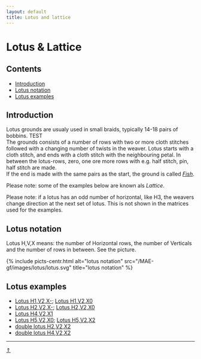 ```yaml
---
layout: default
title: Lotus and lattice
---
```


# Lotus &amp; Lattice

## Contents

* [Introduction](#introduction)
* [Lotus notation](#lotus-notation)
* [Lotus examples](#lotus-examples)

## Introduction

Lotus grounds are usualy used in small braids, typically 14-18 pairs of bobbins.     TEST   
The grounds consists of a number of rows with two or more cloth stitches followed with a changing number of twists in the weaver. Lotus starts with a cloth stitch, and ends with a cloth stitch with the neighbouring petal. In between the lotus-rows, zero, one ore more rows with e.g. half stitch, pin, half stitch are made.        
If the end is made with the same pairs as the start, the ground is called [_Fish_][fish-page].     

Please note: some of the examples below are known als _Lattice_.           

Please note: if a lotus has an odd number of horizontal, like H3, the weavers change direction at the next set of lotus. This is not shown in the matrices used for the examples.

<p style="clear: both"></p>

[fish-page]: ../docs/fish

## Lotus notation

Lotus H,V,X means: the number of Horizontal rows, the number of Verticals and the number of rows in between. See the picture. 

{% include picts-centr.html
     alt="lotus notation"
     src="/MAE-gf/images/lotus/lotus.svg"
     title="lotus notation"
%} 

## Lotus examples

* [Lotus H1,V2,X-][T-12-]; [Lotus H1,V2,X0][T-120]         
* [Lotus H2,V2,X-][T-22-]; [Lotus H2,V2,X0][T-220]   
* [Lotus H4,V2,X1][T-421]      
* [Lotus H5,V2,X0][T-520]; [Lotus H5,V2,X2][T-522]
* [double lotus H2,V2,X2][TD-222]
* [double lotus H4,V2,X2][TD-422]

***
[&uArr;]()

[lotus_wt]: ../images_wt/gf%20lotus%20wt.png
[lotus_gen]: ../images_wt/mx-lotus.png

[T-22-]: /GroundForge/tiles?patchWidth=12&patchHeight=12&a1=ctc&a2=ctcll&b2=ctc&a3=ctcrr&b3=ctc&tile=7-,12,88&footsideStitch=ctctt&tileStitch=ctc&headsideStitch=ctctt&shiftColsSW=0&shiftRowsSW=3&shiftColsSE=2&shiftRowsSE=3

[T-220]: /GroundForge/tiles?patchWidth=12&patchHeight=12&a1=ctc&a2=ctcll&b2=ctc&a3=ctcrr&b3=ctc&a4=ctctt&tile=5-,12,88,7-&footsideStitch=ctctt&tileStitch=ctc&headsideStitch=ctctt&shiftColsSW=-1&shiftRowsSW=4&shiftColsSE=1&shiftRowsSE=4

[TD-222]: /GroundForge/tiles?patchWidth=12&patchHeight=12&a1=ctct&b2=ct&a3=ct&b4=ctc&a5=ctcll&b5=ctc&a6=ctcrr&b6=ctc&tile=7-,-5,5-,-5,21,88&footsideStitch=ctctt&tileStitch=ctc&headsideStitch=ctctt&shiftColsSW=-1&shiftRowsSW=6&shiftColsSE=1&shiftRowsSE=6

[T-421]: /GroundForge/tiles?patchWidth=12&patchHeight=16&a1=ctct&b2=ctct&a3=ctc&a4=ctclll&b4=ctc&a5=llctcr&b5=ctc&a6=rrctcl&b6=ctc&a7=ctcrrr&b7=ctc&tile=7-,-5,5-,12,88,11,88&footsideStitch=ctctt&tileStitch=ctc&headsideStitch=ctctt&shiftColsSW=0&shiftRowsSW=7&shiftColsSE=2&shiftRowsSE=7

[TD-422]: /GroundForge/tiles?patchWidth=12&patchHeight=16&a1=ctct&b2=ct&a3=ct&b4=ctc&a5=rrrctc&b5=ctc&a6=lctcrr&b6=ctc&a7=rctcll&b7=ctc&a8=lllctc&b8=ctc&tile=7-,-5,5-,-5,21,88,11,88&footsideStitch=ctctt&tileStitch=ctc&headsideStitch=ctctt&shiftColsSW=-1&shiftRowsSW=8&shiftColsSE=1&shiftRowsSE=8

[T-520]: /GroundForge/tiles?patchWidth=12&patchHeight=20&a1=ctc&a2=ctcllll&b2=ctc&a3=lllctcr&b3=ctc&a4=rrctcll&b4=ctc&a5=lctcrrr&b5=ctc&a6=rrrrctc&b6=ctc&tile=7-,12,88,11,88,11&footsideStitch=ctctt&tileStitch=ctc&headsideStitch=ctctt&shiftColsSW=0&shiftRowsSW=6&shiftColsSE=2&shiftRowsSE=6

[T-522]: /GroundForge/tiles?patchWidth=12&patchHeight=20&a1=ctct&b2=ctct&a3=ctct&b4=ctc&a5=ctcllll&b5=ctc&a6=lllctcr&b6=ctc&a7=rrctcll&b7=ctc&a8=lctcrrr&b8=ctc&a9=rrrrctc&b9=ctc&tile=7-,-5,5-,-5,21,88,11,88,11&footsideStitch=ctctt&tileStitch=ctc&headsideStitch=ctctt&shiftColsSW=-1&shiftRowsSW=9&shiftColsSE=1&shiftRowsSE=9

[T-120]: /GroundForge/tiles?patchWidth=8&patchHeight=17&b1=ct&a2=ct&b3=ct&a3=ct&b4=ct&a5=ct&b6=ct&a6=ct&tile=-7,5-,12,-4,5-,86&tileStitch=ct&shiftColsSW=0&shiftRowsSW=6&shiftColsSE=2&shiftRowsSE=6

[T-12-]: /GroundForge/tiles?patchWidth=16&patchHeight=14&b1=ctc&c2=cr&a2=cr&d3=ctc&c4=cl&a4=cl&tile=-5--,6v9v,---5,2z0z&footsideStitch=ctctt&tileStitch=ctc&headsideStitch=ctctt&shiftColsSW=0&shiftRowsSW=4&shiftColsSE=4&shiftRowsSE=4
